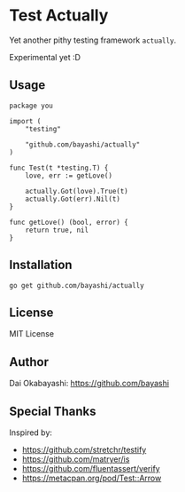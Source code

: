 # Test Actually

Yet another pithy testing framework `actually`.

Experimental yet :D

## Usage

    package you

    import (
        "testing"

        "github.com/bayashi/actually"
    )

    func Test(t *testing.T) {
        love, err := getLove()

        actually.Got(love).True(t)
        actually.Got(err).Nil(t)
    }

    func getLove() (bool, error) {
        return true, nil
    }

## Installation

    go get github.com/bayashi/actually

## License

MIT License

## Author

Dai Okabayashi: https://github.com/bayashi

## Special Thanks

Inspired by:

* https://github.com/stretchr/testify
* https://github.com/matryer/is
* https://github.com/fluentassert/verify
* https://metacpan.org/pod/Test::Arrow
